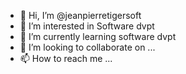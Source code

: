 - 👋 Hi, I’m @jeanpierretigersoft
- 👀 I’m interested in Software dvpt
- 🌱 I’m currently learning software dvpt
- 💞️ I’m looking to collaborate on ...
- 📫 How to reach me ...

<!---
jeanpierretigersoft/jeanpierretigersoft is a ✨ special ✨ repository because its `README.md` (this file) appears on your GitHub profile.
You can click the Preview link to take a look at your changes.
--->
